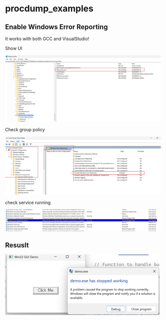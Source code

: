 # procdump_examples

## Enable Windows Error Reporting

It works with both GCC and VisualStudio!

Show UI

![](./showui.png)

Check group policy

![](./gpo.png)

check service running

![](./service.png)

## Resuslt

<img src="./wer.png" width=500>
